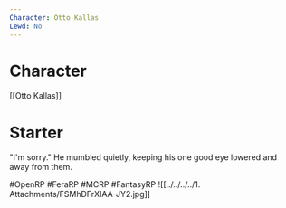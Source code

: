 ```yaml
---
Character: Otto Kallas
Lewd: No
---
```

# Character
[[Otto Kallas]]

# Starter
"I'm sorry." He mumbled quietly, keeping his one good eye lowered and away from them.

#OpenRP #FeraRP #MCRP #FantasyRP
![[../../../../1. Attachments/FSMhDFrXIAA-JY2.jpg]]